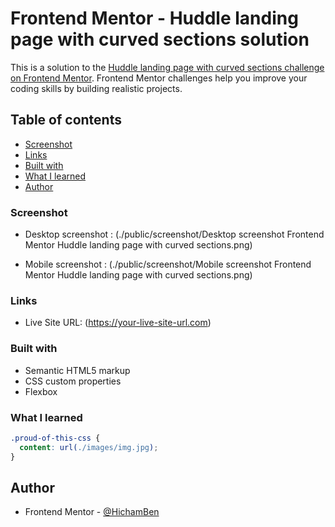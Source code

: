 # Frontend Mentor - Huddle landing page with curved sections solution

This is a solution to the [Huddle landing page with curved sections challenge on Frontend Mentor](https://www.frontendmentor.io/challenges/huddle-landing-page-with-curved-sections-5ca5ecd01e82137ec91a50f2). Frontend Mentor challenges help you improve your coding skills by building realistic projects. 

## Table of contents

  - [Screenshot](#screenshot)
  - [Links](#links)
  - [Built with](#built-with)
  - [What I learned](#what-i-learned)
  - [Author](#author)


### Screenshot

- Desktop screenshot : (./public/screenshot/Desktop screenshot  Frontend Mentor Huddle landing page with curved sections.png)

- Mobile screenshot : (./public/screenshot/Mobile screenshot  Frontend Mentor Huddle landing page with curved sections.png)


### Links
- Live Site URL: (https://your-live-site-url.com)


### Built with

- Semantic HTML5 markup
- CSS custom properties
- Flexbox


### What I learned

```css
.proud-of-this-css {
  content: url(./images/img.jpg);
}
```

## Author

- Frontend Mentor - [@HichamBen](https://www.frontendmentor.io/profile/HichamBen)


